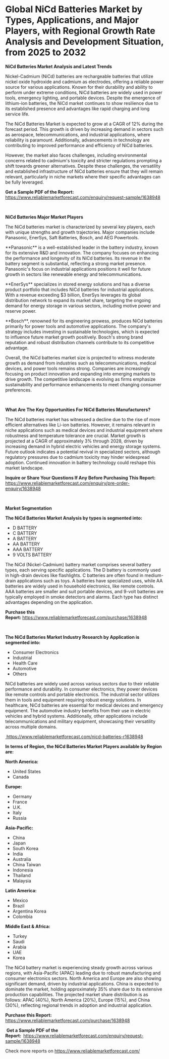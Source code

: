 <p><h1>Global NiCd Batteries Market by Types, Applications, and Major Players, with Regional Growth Rate Analysis and Development Situation, from 2025 to 2032</h1></p><p><strong>NiCd Batteries Market Analysis and Latest Trends</strong></p>
<p><p>Nickel-Cadmium (NiCd) batteries are rechargeable batteries that utilize nickel oxide hydroxide and cadmium as electrodes, offering a reliable power source for various applications. Known for their durability and ability to perform under extreme conditions, NiCd batteries are widely used in power tools, emergency lighting, and portable devices. Despite the emergence of lithium-ion batteries, the NiCd market continues to show resilience due to its established presence and advantages like rapid charging and long service life.</p><p>The NiCd Batteries Market is expected to grow at a CAGR of 12% during the forecast period. This growth is driven by increasing demand in sectors such as aerospace, telecommunications, and industrial applications, where reliability is paramount. Additionally, advancements in technology are contributing to improved performance and efficiency of NiCd batteries. </p><p>However, the market also faces challenges, including environmental concerns related to cadmium's toxicity and stricter regulations prompting a shift towards greener alternatives. Despite these challenges, the versatility and established infrastructure of NiCd batteries ensure that they will remain relevant, particularly in niche markets where their specific advantages can be fully leveraged.</p></p>
<p><strong>Get a Sample PDF of the Report:&nbsp;</strong> <a href="https://www.reliablemarketforecast.com/enquiry/request-sample/1638948?utm_campaign=2949&utm_medium=2&utm_source=Github&utm_content=ia&utm_term=07042025&utm_id=nicd-batteries">https://www.reliablemarketforecast.com/enquiry/request-sample/1638948</a></p>
<p>&nbsp;</p>
<p><strong>NiCd Batteries Major Market Players</strong></p>
<p><p>The NiCd batteries market is characterized by several key players, each with unique strengths and growth trajectories. Major companies include Panasonic, EnerSys, Saft Batteries, Bosch, and AEG Powertools. </p><p>**Panasonic** is a well-established leader in the battery industry, known for its extensive R&D and innovation. The company focuses on enhancing the performance and longevity of its NiCd batteries. Its revenue in the battery segment is substantial, reflecting a strong market presence. Panasonic's focus on industrial applications positions it well for future growth in sectors like renewable energy and telecommunications.</p><p>**EnerSys** specializes in stored energy solutions and has a diverse product portfolio that includes NiCd batteries for industrial applications. With a revenue exceeding $3 billion, EnerSys leverages its global distribution network to expand its market share, targeting the ongoing demand for energy storage in various sectors, including motive power and reserve power.</p><p>**Bosch**, renowned for its engineering prowess, produces NiCd batteries primarily for power tools and automotive applications. The company's strategy includes investing in sustainable technologies, which is expected to influence future market growth positively. Bosch's strong brand reputation and robust distribution channels contribute to its competitive advantage.</p><p>Overall, the NiCd batteries market size is projected to witness moderate growth as demand from industries such as telecommunications, medical devices, and power tools remains strong. Companies are increasingly focusing on product innovation and expanding into emerging markets to drive growth. The competitive landscape is evolving as firms emphasize sustainability and performance enhancements to meet changing consumer preferences.</p></p>
<p>&nbsp;</p>
<p><strong>What Are The Key Opportunities For NiCd Batteries Manufacturers?</strong></p>
<p><p>The NiCd batteries market has witnessed a decline due to the rise of more efficient alternatives like Li-ion batteries. However, it remains relevant in niche applications such as medical devices and industrial equipment where robustness and temperature tolerance are crucial. Market growth is projected at a CAGR of approximately 3% through 2028, driven by increasing demand in hybrid electric vehicles and energy storage systems. Future outlook indicates a potential revival in specialized sectors, although regulatory pressures due to cadmium toxicity may hinder widespread adoption. Continued innovation in battery technology could reshape this market landscape.</p></p>
<p><strong>Inquire or Share Your Questions If Any Before Purchasing This Report:</strong> <a href="https://www.reliablemarketforecast.com/enquiry/pre-order-enquiry/1638948?utm_campaign=2949&utm_medium=2&utm_source=Github&utm_content=ia&utm_term=07042025&utm_id=nicd-batteries">https://www.reliablemarketforecast.com/enquiry/pre-order-enquiry/1638948</a></p>
<p>&nbsp;</p>
<p><strong>Market Segmentation</strong></p>
<p><strong>The NiCd Batteries Market Analysis by types is segmented into:</strong></p>
<p><ul><li>D BATTERY</li><li>C BATTERY</li><li>A BATTERY</li><li>AA BATTERY</li><li>AAA BATTERY</li><li>9 VOLTS BATTERY</li></ul></p>
<p><p>The NiCd (Nickel-Cadmium) battery market comprises several battery types, each serving specific applications. The D battery is commonly used in high-drain devices like flashlights. C batteries are often found in medium-drain applications such as toys. A batteries have specialized uses, while AA batteries are widely used in household electronics, like remote controls. AAA batteries are smaller and suit portable devices, and 9-volt batteries are typically employed in smoke detectors and alarms. Each type has distinct advantages depending on the application.</p></p>
<p><strong>Purchase this Report:&nbsp;</strong><a href="https://www.reliablemarketforecast.com/purchase/1638948?utm_campaign=2949&utm_medium=2&utm_source=Github&utm_content=ia&utm_term=07042025&utm_id=nicd-batteries">https://www.reliablemarketforecast.com/purchase/1638948</a></p>
<p>&nbsp;</p>
<p><strong>The NiCd Batteries Market Industry Research by Application is segmented into:</strong></p>
<p><ul><li>Consumer Electronics</li><li>Industrial</li><li>Health Care</li><li>Automotive</li><li>Others</li></ul></p>
<p><p>NiCd batteries are widely used across various sectors due to their reliable performance and durability. In consumer electronics, they power devices like remote controls and portable electronics. The industrial sector utilizes them in tools and equipment requiring robust energy solutions. In healthcare, NiCd batteries are essential for medical devices and emergency equipment. The automotive industry benefits from their use in electric vehicles and hybrid systems. Additionally, other applications include telecommunications and military equipment, showcasing their versatility across multiple domains.</p></p>
<p><a href="https://www.reliablemarketforecast.com/nicd-batteries-r1638948?utm_campaign=2949&utm_medium=2&utm_source=Github&utm_content=ia&utm_term=07042025&utm_id=nicd-batteries">&nbsp;https://www.reliablemarketforecast.com/nicd-batteries-r1638948</a></p>
<p><strong>In terms of Region, the NiCd Batteries Market Players available by Region are:</strong></p>
<p>
    <p> <strong> North America: </strong>
        <ul>
            <li>United States</li>
            <li>Canada</li>
        </ul>
        </p> 
    <p> <strong> Europe: </strong>
        <ul>
            <li>Germany</li>
            <li>France</li>
            <li>U.K.</li>
            <li>Italy</li>
            <li>Russia</li>
        </ul>
        </p> 
    <p> <strong> Asia-Pacific: </strong>
        <ul>
            <li>China</li>
            <li>Japan</li>
            <li>South Korea</li>
            <li>India</li>
            <li>Australia</li>
            <li>China Taiwan</li>
            <li>Indonesia</li>
            <li>Thailand</li>
            <li>Malaysia</li>
        </ul>
        </p> 
    <p> <strong> Latin America: </strong>
        <ul>
            <li>Mexico</li>
            <li>Brazil</li>
            <li>Argentina Korea</li>
            <li>Colombia</li>
        </ul>
        </p> 
    <p> <strong> Middle East & Africa: </strong>
        <ul>
            <li>Turkey</li>
            <li>Saudi</li>
            <li>Arabia</li>
            <li>UAE</li>
            <li>Korea</li>
        </ul>
    </p>
    </p>
<p><p>The NiCd battery market is experiencing steady growth across various regions, with Asia-Pacific (APAC) leading due to robust manufacturing and consumer electronics sectors. North America and Europe are also showing significant demand, driven by industrial applications. China is expected to dominate the market, holding approximately 35% share due to its extensive production capabilities. The projected market share distribution is as follows: APAC (40%), North America (20%), Europe (15%), and China (30%), reflecting regional trends in adoption and industrial application.</p></p>
<p><strong>Purchase this Report: </strong><a href="https://www.reliablemarketforecast.com/purchase/1638948?utm_campaign=2949&utm_medium=2&utm_source=Github&utm_content=ia&utm_term=07042025&utm_id=nicd-batteries">https://www.reliablemarketforecast.com/purchase/1638948</a></p>
<p>&nbsp;<strong>Get a Sample PDF of the Report:&nbsp;&nbsp;</strong><a href="https://www.reliablemarketforecast.com/enquiry/request-sample/1638948?utm_campaign=2949&utm_medium=2&utm_source=Github&utm_content=ia&utm_term=07042025&utm_id=nicd-batteries">https://www.reliablemarketforecast.com/enquiry/request-sample/1638948</a></p>
<p><strong></strong></p>
<p>Check more reports on <a href="https://www.reliablemarketforecast.com/?utm_campaign=2949&utm_medium=2&utm_source=Github&utm_content=ia&utm_term=07042025&utm_id=nicd-batteries">https://www.reliablemarketforecast.com/</a></p>